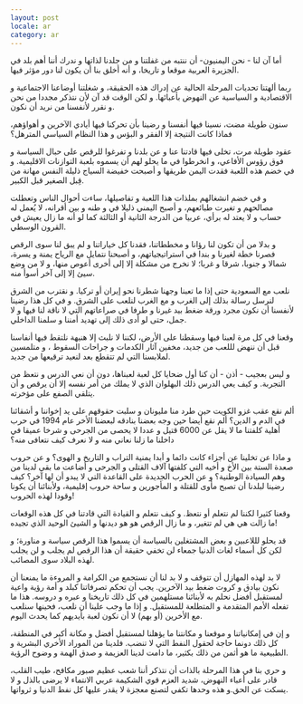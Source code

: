 ```yaml
---
layout: post
locale: ar
category: ar
---
```


أما آن لنا - نحن اليمنيون- أن ننتبه من غفلتنا و من جلدنا لذاتها و ندرك أننا أهم بلد في الجزيرة العربية موقعا و تاريخا، و أنه أخلق بنا أن يكون لنا دور مؤثر فيها.

ربما ألهتنا تحديات المرحلة الحالية عن إدراك هذه الحقيقة، و شغلتنا أوضاعنا الاجتماعية و الاقتصادية و السياسية عن النهوض بأعبائها. و لكن الوقت قد آن لأن نتذكر مجددا من نحن و نقرر لأنفسنا من نريد أن نكون.

سنون طويلة مضت، نسينا فيها أنفسنا  و رضينا بأن تحركنا فيها أيادي الآخرين و أهواؤهم، فماذا كانت النتيجة إلا الفقر و البؤس و هذا النظام السياسي المترهل؟

عقود طويلة مرت، تخلى فيها قادتنا عنا و عن بلدنا و تفرغوا للرقص على حبال السياسة و فوق رؤوس الأفاعي، و انخرطوا  في ما يحلو لهم أن يسموه بلعبة التوازنات الاقليمية.  و في خضم هذه اللعبة فقدت اليمن طريقها و أصبحت خفيضة السياج ذليلة النفس مهانة من قِبل الصغير قبل الكبير.

و في خضم انشغالهم بملذات هذا اللعبة  و تفاصيلها، ساءت أحوال الناس وتعطلت مصالحهم و تغيرت طبائعهم، و أصبح اليمني ذليلا في و طنه و بين أقرانه، لا يُعمل له حساب و لا يعتد له برأي، عربيا من الدرجة الثانية أو الثالثة كما  لو أنه ما زال يعيش في القرون الوسطي.

و بدلا من أن تكون لنا رؤانا و مخططاتنا، فقدنا كل خياراتنا و لم يبق لنا سوى الرقص فصرنا خطة لغيرنا و بندا في استراتيجياتهم، و أصبحنا نتمايل مع الرياح يمنة و يسرة، شمالا و جنوبا، شرقا و غربا؛ لا نخرج من مشكلة إلا إلى أخرى أعوص منها، و لا من وضع سيئ إلا إلى آخر أسوأ منه.

نلعب مع السعودية حتى إذا ما تعبنا وجهنا شطرنا نحو إيران أو تركيا. و نقترب من الشرق لنرسل رسالة بذلك إلى الغرب و مع الغرب لنلعب على الشرق. و في كل هذا رضينا لأنفسنا أن نكون مجرد ورقة ضغط بيد غيرنا و طرفا في صراعاتهم التي لا ناقة لنا فيها و لا جمل، حتى لو أدى ذلك إلى تهديد أمننا و سلمنا الداخلي.

وقعنا في كل مرة لعبنا فيها وسقطنا على الأرض، لكننا لا نلبث إلا هنيهة نلتقط فيها أنفاسنا  قبل أن ننهض لللعب من جديد، مخفين آثار الكدمات و جراحات السقوط ، و متلمسين لملابسنا التي لم تتقطع بعد لنعيد ترقيعها من جديد.

و ليس بعجيب - أذن - أن  كنا أول ضحايا كل لعبة لعبناها، دون أن نعي الدرس و نتعظ من التجربة.  و كيف يعي الدرس ذلك البهلوان الذي لا يملك من أمر نفسه إلا أن يرقص و أن يتلقي الصفع على مؤخرته.

ألم نقع عقب غزو الكويت حين طرد منا مليونان و سلبت حقوقهم على يد إخواننا و أشقائنا في الدم و الدين؟ ألم نقع أيضا حين وجه بعضنا بنادقه لبعضنا الأخر عام 1994 في حرب أهلية كلفتنا ما لا يقل عن 6000 قتيل و عددا لا يحصى من الجرحى و شرخا عميقا في داخلنا ما زلنا نعاني منه و لا نعرف كيف نتعافى منه؟

و ماذا عن تخلينا عن أجزاء كانت دائما و أبدا يمنية التراب و التاريخ و الهوى؟ و عن حروب صعدة الستة بين الأخ و أخيه التي كلفتها آلاف القتلى و الجرحى و أضاعت ما بقي لدينا من وهم السيادة الوطنية؟ و عن الحرب الجديدة على القاعدة التي لا يبدو أن لها آخر؟ كيف رضينا لبلدنا أن تصبح مأوى للقتلة و المأجورين و ساحة حروب إقليمية، ولأبنائنا أن يكونا وقودا لهذه الحروب!

وقعنا كثيرا لكننا لم نتعلم أو نتعظ. و كيف نتعلم و القيادة التي قادتنا في كل هذه الوقعات ما زالت هي هي لم تتغير، و ما زال الرقص هو هو ديدنها و الشيئ الوحيد الذي تجيده!

 قد يحلو لللاعبين  و بعض المشتغلين بالسياسة أن يسموا هذا الرقص سياسة و مناورة؛ و لكن كل أسماء لغات الدنيا جمعاء لن تخفي حقيقة أن هذا الرقص لم يجلب و لن يجلب لهذه البلاد سوى المصائب.

لا بد لهذه المهازل أن تتوقف و لا بد لنا أن نستجمع من الكرامة و المروءة ما يمنعنا أن نكون بيادق و كروت ضغط بيد الآخرين. يجب أن تحكم تصرفاتنا كبلد و أمة رؤية واعية لمستقبل أفضل نحلم به لأبنائنا مستلهمين في كل ذلك تاريخنا و عبره و دروسه. هذا ما تفعله الأمم المتقدمة و المتطلعة للمستقبل. و إذا ما وجب علينا أن نلعب، فحينها سنلعب مع الأخرين (أو بهم) لا أن نكون لعبة بأيديهم كما يحدث اليوم.

و إن في إمكانياتنا و موقعنا و مكانتنا ما يؤهلنا لمستقبل أفضل و مكانة أكبر في المنطقة، كل ذلك دونما حاجة لحقول النفط التي لا تنضب. فلدينا من الموراد الأخري البشرية و الطبيعية ما هو أثمن من ذلك بكثير، ما دامت لدينا العزيمة و صدق الهمة و وضوح الرؤية.

و حري بنا في هذا المرحلة بالذات أن نتذكر أننا شعب عظيم صبور مكافح،  طيب القلب، قادر على أعباء النهوض، شديد العزم قوي الشكيمة عربي الانتماء لا يرضى بالذل و لا يسكت عن الحق.و هذه وحدها تكفي لتصنع معجزة لا يقدر عليها كل نفط الدنيا و ثرواتها.